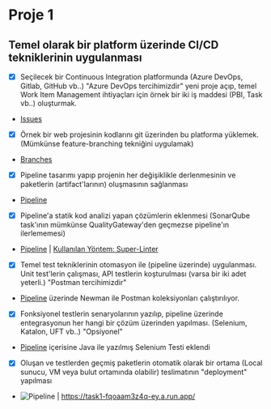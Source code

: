# Proje 1
## Temel olarak bir platform üzerinde CI/CD tekniklerinin uygulanması

- [X] Seçilecek bir Continuous Integration platformunda (Azure DevOps, Gitlab, GitHub vb..) "Azure DevOps tercihimizdir" yeni proje
açıp, temel Work Item Management ihtiyaçları için örnek bir iki iş maddesi (PBI, Task vb..) oluşturmak.
- [Issues](https://github.com/onderhamamcioglu/Task1/issues?q=)
- [X] Örnek bir web projesinin kodlarını git üzerinden bu platforma yüklemek. (Mümkünse feature-branching tekniğini uygulamak)
- [Branches](https://github.com/onderhamamcioglu/Task1/branches)
- [X]  Pipeline tasarımı yapıp projenin her değişiklikle derlenmesinin ve paketlerin (artifact'larının) oluşmasının sağlanması
- [Pipeline](https://github.com/onderhamamcioglu/Task1/blob/prod/.github/workflows/pipeline.yml)
- [X]  Pipeline'a statik kod analizi yapan çözümlerin eklenmesi (SonarQube task'ının mümkünse QualityGateway'den geçmezse
pipeline'ın ilerlememesi)
- [Pipeline](https://github.com/onderhamamcioglu/Task1/blob/prod/.github/workflows/pipeline.yml) | [Kullanılan Yöntem: Super-Linter](https://github.com/github/super-linter)
- [X] Temel test tekniklerinin otomasyon ile (pipeline üzerinde) uygulanması. Unit test'lerin çalışması, API testlerin koşturulması
(varsa bir iki adet yeterli.) "Postman tercihimizdir"
- [Pipeline](https://github.com/onderhamamcioglu/Task1/blob/prod/.github/workflows/pipeline.yml) üzerinde Newman ile Postman koleksiyonları çalıştırılıyor.
- [X] Fonksiyonel testlerin senaryolarının yazılıp, pipeline üzerinde entegrasyonun her hangi bir çözüm üzerinden yapılması.
(Selenium, Katalon, UFT vb..) "Opsiyonel"
- [Pipeline](https://github.com/onderhamamcioglu/Task1/blob/prod/.github/workflows/pipeline.yml) içerisine Java ile yazılmış Selenium Testi eklendi
- [X] Oluşan ve testlerden geçmiş paketlerin otomatik olarak bir ortama (Local sunucu, VM veya bulut ortamında olabilir)
teslimatının "deployment" yapılması
- ![Pipeline](https://github.com/onderhamamcioglu/Task1/actions/workflows/pipeline.yml/badge.svg) | https://task1-fqoaam3z4q-ey.a.run.app/
